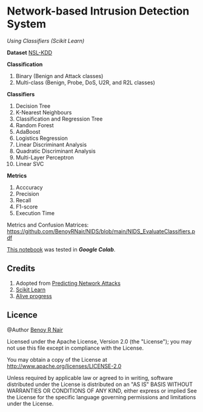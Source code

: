 # Network-based Intrusion Detection System
*Using Classifiers (Scikit Learn)*

**Dataset** [NSL-KDD](https://www.unb.ca/cic/datasets/nsl.html)

**Classification**

1. Binary (Benign and Attack classes)
2. Multi-class (Benign, Probe, DoS, U2R, and R2L classes)

**Classifiers**

1. Decision Tree
2. K-Nearest Neighbours
3. Classification and Regression Tree
4. Random Forest
5. AdaBoost
6. Logistics Regression
7. Linear Discriminant Analysis
8. Quadratic Discriminant Analysis
9. Multi-Layer Perceptron
10. Linear SVC

**Metrics**

1. Acccuracy
2. Precision
3. Recall
4. F1-score
5. Execution Time

Metrics and Confusion Matrices: https://github.com/BenoyRNair/NIDS/blob/main/NIDS_EvaluateClassifiers.pdf


[This notebook](https://github.com/BenoyRNair/NIDS_MultipleClassifiers) was tested in ***Google Colab***.

## Credits

1. Adopted from [Predicting Network Attacks](https://colab.research.google.com/github/smlra-kjsce/Cyber-ML-DL-101/blob/master/Predicting_Network_Attacks.ipynb)
2. [Scikit Learn](https://scikit-learn.org/)
3. [Alive progress](https://pypi.org/project/alive-progress/)

## Licence
@Author [Benoy R Nair](https://github.com/BenoyRNair)

Licensed under the Apache License, Version 2.0 (the "License"); you may not use this file except in compliance with the License.

You may obtain a copy of the License at
http://www.apache.org/licenses/LICENSE-2.0

Unless required by applicable law or agreed to in writing, software distributed under the License is distributed on an "AS IS" BASIS WITHOUT WARRANTIES OR CONDITIONS OF ANY KIND, either express or implied See the License for the specific language governing permissions and limitations under the License.
